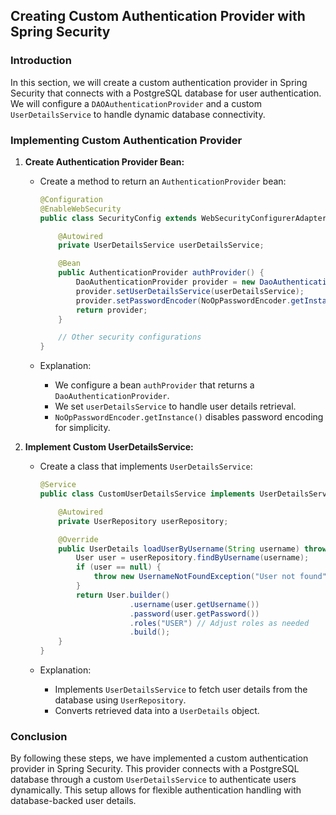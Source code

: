 ## Creating Custom Authentication Provider with Spring Security

### Introduction

In this section, we will create a custom authentication provider in Spring Security that connects with a PostgreSQL database for user authentication. We will configure a `DAOAuthenticationProvider` and a custom `UserDetailsService` to handle dynamic database connectivity.

### Implementing Custom Authentication Provider

1. **Create Authentication Provider Bean:**

   - Create a method to return an `AuthenticationProvider` bean:

     ```java
     @Configuration
     @EnableWebSecurity
     public class SecurityConfig extends WebSecurityConfigurerAdapter {

         @Autowired
         private UserDetailsService userDetailsService;

         @Bean
         public AuthenticationProvider authProvider() {
             DaoAuthenticationProvider provider = new DaoAuthenticationProvider();
             provider.setUserDetailsService(userDetailsService);
             provider.setPasswordEncoder(NoOpPasswordEncoder.getInstance());
             return provider;
         }

         // Other security configurations
     }
     ```

   - Explanation:
     - We configure a bean `authProvider` that returns a `DaoAuthenticationProvider`.
     - We set `userDetailsService` to handle user details retrieval.
     - `NoOpPasswordEncoder.getInstance()` disables password encoding for simplicity.

2. **Implement Custom UserDetailsService:**
   - Create a class that implements `UserDetailsService`:

     ```java
     @Service
     public class CustomUserDetailsService implements UserDetailsService {

         @Autowired
         private UserRepository userRepository;

         @Override
         public UserDetails loadUserByUsername(String username) throws UsernameNotFoundException {
             User user = userRepository.findByUsername(username);
             if (user == null) {
                 throw new UsernameNotFoundException("User not found");
             }
             return User.builder()
                         .username(user.getUsername())
                         .password(user.getPassword())
                         .roles("USER") // Adjust roles as needed
                         .build();
         }
     }
     ```

   - Explanation:
     - Implements `UserDetailsService` to fetch user details from the database using `UserRepository`.
     - Converts retrieved data into a `UserDetails` object.

### Conclusion

By following these steps, we have implemented a custom authentication provider in Spring Security. This provider connects with a PostgreSQL database through a custom `UserDetailsService` to authenticate users dynamically. This setup allows for flexible authentication handling with database-backed user details.
